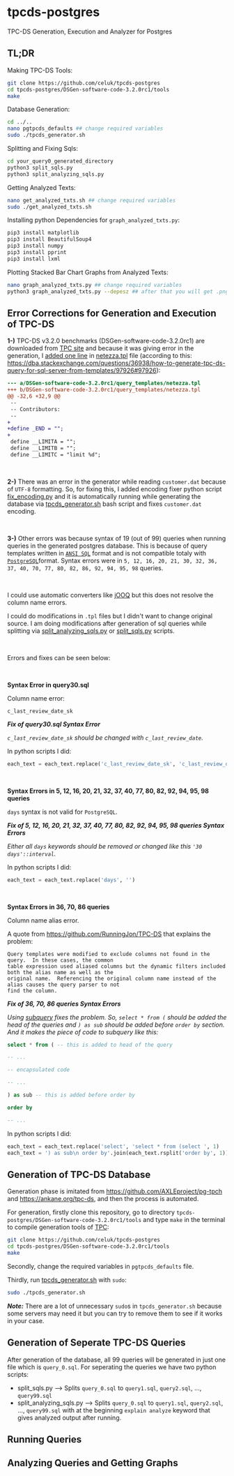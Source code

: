 # tpcds-postgres
TPC-DS Generation, Execution and Analyzer for Postgres

## TL;DR

Making TPC-DS Tools:
```bash
git clone https://github.com/celuk/tpcds-postgres
cd tpcds-postgres/DSGen-software-code-3.2.0rc1/tools
make
```

Database Generation:
```bash
cd ../..
nano pgtpcds_defaults ## change required variables
sudo ./tpcds_generator.sh
```

Splitting and Fixing Sqls:

```bash
cd your_query0_generated_directory
python3 split_sqls.py
python3 split_analyzing_sqls.py
```

Getting Analyzed Texts:

```bash
nano get_analyzed_txts.sh ## change required variables
sudo ./get_analyzed_txts.sh
```

Installing python Dependencies for `graph_analyzed_txts.py`:

```bash
pip3 install matplotlib
pip3 install BeautifulSoup4
pip3 install numpy
pip3 install pprint
pip3 install lxml
```

Plotting Stacked Bar Chart Graphs from Analyzed Texts:

```bash
nano graph_analyzed_txts.py ## change required variables
python3 graph_analyzed_txts.py --depesz ## after that you will get .png and .pdfs of stacked bar chart
```

## Error Corrections for Generation and Execution of TPC-DS

**1-)** TPC-DS v3.2.0 benchmarks (DSGen-software-code-3.2.0rc1) are downloaded from [TPC site](https://www.tpc.org/tpc_documents_current_versions/current_specifications5.asp) and because it was giving error in the generation, I [added one line](https://github.com/celuk/tpcds-postgres/commit/13aa8d50cc6b6c22b882c3b1aae7dd638ed16d79) in [netezza.tpl](https://github.com/celuk/tpcds-postgres/blob/main/DSGen-software-code-3.2.0rc1/query_templates/netezza.tpl) file (according to this: https://dba.stackexchange.com/questions/36938/how-to-generate-tpc-ds-query-for-sql-server-from-templates/97926#97926):

```diff
--- a/DSGen-software-code-3.2.0rc1/query_templates/netezza.tpl
+++ b/DSGen-software-code-3.2.0rc1/query_templates/netezza.tpl
@@ -32,6 +32,9 @@
 -- 
 -- Contributors:
 -- 
+
+define _END = "";
+
 define __LIMITA = "";
 define __LIMITB = "";
 define __LIMITC = "limit %d";
```

&nbsp;

**2-)** There was an error in the generator while reading `customer.dat` because of `UTF-8` formatting. So, for fixing this, I added encoding fixer python script [fix_encoding.py](https://github.com/celuk/tpcds-postgres/blob/main/fix_encoding.py) and it is automatically running while generating the database via [tpcds_generator.sh](https://github.com/celuk/tpcds-postgres/blob/main/tpcds_generator.sh) bash script and fixes `customer.dat` encoding.

&nbsp;

**3-)** Other errors was because syntax of 19 (out of 99) queries when running queries in the generated postgres database. This is because of query templates written in [`ANSI SQL`](https://www.tpc.org/tpc_documents_current_versions/pdf/tpc-ds_v3.2.0.pdf) format and is not compatible totaly with [`PostgreSQL`](https://www.postgresql.org)format. Syntax errors were in `5, 12, 16, 20, 21, 30, 32, 36, 37, 40, 70, 77, 80, 82, 86, 92, 94, 95, 98` queries.

&nbsp;

I could use automatic converters like [jOOQ](https://www.jooq.org/translate) but this does not resolve the column name errors.

I could do modifications in `.tpl` files but I didn't want to change original source. I am doing modifications after generation of sql queries while splitting via [split_analyzing_sqls.py](https://github.com/celuk/tpcds-postgres/blob/main/split_analyzing_sqls.py) or [split_sqls.py](https://github.com/celuk/tpcds-postgres/blob/main/split_sqls.py) scripts.

&nbsp;

Errors and fixes can be seen below:

&nbsp;

**Syntax Error in query30.sql**

Column name error:

```
c_last_review_date_sk
```

_**Fix of query30.sql Syntax Error**_

_`c_last_review_date_sk` should be changed with `c_last_review_date`._

In python scripts I did:

```python
each_text = each_text.replace('c_last_review_date_sk', 'c_last_review_date')
```

&nbsp;

**Syntax Errors in 5, 12, 16, 20, 21, 32, 37, 40, 77, 80, 82, 92, 94, 95, 98 queries**

`days` syntax is not valid for `PostgreSQL`.

_**Fix of 5, 12, 16, 20, 21, 32, 37, 40, 77, 80, 82, 92, 94, 95, 98 queries Syntax Errors**_

_Either all `days` keywords should be removed or changed like this `'30 days'::interval`._

In python scripts I did:

```python
each_text = each_text.replace('days', '')
```

&nbsp;

**Syntax Errors in 36, 70, 86 queries**

Column name alias error.

A quote from https://github.com/RunningJon/TPC-DS that explains the problem:

```
Query templates were modified to exclude columns not found in the query.  In these cases, the common 
table expression used aliased columns but the dynamic filters included both the alias name as well as the
original name.  Referencing the original column name instead of the alias causes the query parser to not
find the column. 
```

_**Fix of 36, 70, 86 queries Syntax Errors**_

_Using [subquery](https://stackoverflow.com/questions/69805738/why-do-i-get-an-error-querying-from-column-alias/69805832#69805832) fixes the problem. So, `select * from (` should be added the head of the queries and `) as sub` should be added before `order by` section. And it makes the piece of code to subquery like this:_

```sql
select * from ( -- this is added to head of the query

-- ...

-- encapsulated code

-- ...

) as sub -- this is added before order by

order by

-- ...
```

In python scripts I did:

```python
each_text = each_text.replace('select', 'select * from (select ', 1)
each_text = ') as sub\n order by'.join(each_text.rsplit('order by', 1))
```

## Generation of TPC-DS Database

Generation phase is imitated from https://github.com/AXLEproject/pg-tpch and https://ankane.org/tpc-ds, and then the process is automated.

For generation, firstly clone this repository, go to directory `tpcds-postgres/DSGen-software-code-3.2.0rc1/tools` and type `make` in the terminal to compile generation tools of [TPC](https://www.tpc.org):

```bash
git clone https://github.com/celuk/tpcds-postgres
cd tpcds-postgres/DSGen-software-code-3.2.0rc1/tools
make
```

Secondly, change the required variables in `pgtpcds_defaults` file.

Thirdly, run [tpcds_generator.sh](https://github.com/celuk/tpcds-postgres/blob/main/tpcds_generator.sh) with `sudo`:

```bash
sudo ./tpcds_generator.sh
```

_**Note:**_ There are a lot of unnecessary `sudo`s in `tpcds_generator.sh` because some servers may need it but you can try to remove them to see if it works in your case. 

## Generation of Seperate TPC-DS Queries
After generation of the database, all 99 queries will be generated in just one file which is `query_0.sql`. For seperating the queries we have two python scripts:
* split_sqls.py --> Splits `query_0.sql` to `query1.sql`, `query2.sql`, ..., `query99.sql`
* split_analyzing_sqls.py --> Splits `query_0.sql` to `query1.sql`, `query2.sql`, ..., `query99.sql` with at the beginning `explain analyze` keyword that gives analyzed output after running.



## Running Queries

## Analyzing Queries and Getting Graphs


